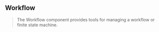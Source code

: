 ## Workflow

> The Workflow component provides tools for managing a workflow or finite state machine.